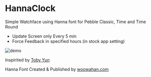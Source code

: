 # HannaClock

Simple Watchface using Hanna font for Pebble Classic, Time and Time Round

- Update Screen only Every 5 min
- Force Feedback in specified hours (in stock app setting)

![demo](https://dl.dropboxusercontent.com/u/53671575/hanna-clock-watchface-sample.jpg)

Inspirited by [Toby Yun](http://tobyyun.com/wooclock/)

Hanna Font Created & Published by [woowahan.com](http://www.woowahan.com/?page_id=3985)